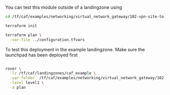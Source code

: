 You can test this module outside of a landingzone using

```bash
cd /tf/caf/examples/networking/virtual_network_gateway/102-vpn-site-to-site-active-active/standalone

terraform init

terraform plan \
  -var-file ../configuration.tfvars


```

To test this deployment in the example landingzone. Make sure the launchpad has been deployed first

```bash

rover \
  -lz /tf/caf/landingzones/caf_example \
  -var-folder  /tf/caf/examples/networking/virtual_network_gateway/102-vpn-site-to-site-active-active/ \
  -level level1 \
  -a plan

```